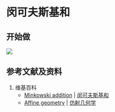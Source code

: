# 闵可夫斯基和

## 开始做

![](/images/射影几何和非欧几里得几何/仿射几何/闵可夫斯基和/1a1.jpg)

## 参考文献及资料

1. 维基百科
	- [Minkowski addition](https://en.wikipedia.org/wiki/Minkowski_addition) | [闵可夫斯基和](https://zh.wikipedia.org/wiki/闵可夫斯基和)
	- [Affine geometry](https://en.wikipedia.org/wiki/Affine_geometry) | [仿射几何学](https://zh.wikipedia.org/wiki/仿射几何学)
